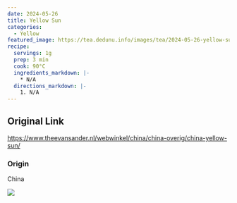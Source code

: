 ```yaml
---
date: 2024-05-26
title: Yellow Sun
categories:
  - Yellow
featured_image: https://tea.dedunu.info/images/tea/2024-05-26-yellow-sun-1.jpeg
recipe:
  servings: 1g
  prep: 3 min
  cook: 90°C
  ingredients_markdown: |-
    * N/A
  directions_markdown: |-
    1. N/A
---
```


## Original Link

<https://www.theevansander.nl/webwinkel/china/china-overig/china-yellow-sun/>

### Origin

China

![](https://tea.dedunu.info/images/tea/2024-05-26-yellow-sun-2.jpeg)
